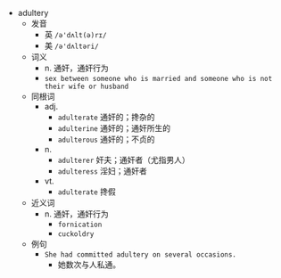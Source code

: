 - adultery
  - 发音
    - 英 `/ə'dʌlt(ə)rɪ/`
    - 美 `/ə'dʌltəri/`
  - 词义
    - n. 通奸，通奸行为
    - `sex between someone who is married and someone who is not their wife or husband`
  - 同根词
    - adj.
      - `adulterate` 通奸的；搀杂的
      - `adulterine` 通奸的；通奸所生的
      - `adulterous` 通奸的；不贞的
    - n.
      - `adulterer` 奸夫；通奸者（尤指男人）
      - `adulteress` 淫妇；通奸者
    - vt.
      - `adulterate` 搀假
  - 近义词
    - n. 通奸，通奸行为
      - `fornication`
      - `cuckoldry`
  - 例句
    - `She had committed adultery on several occasions.`
      - 她数次与人私通。

